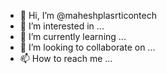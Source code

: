 - 👋 Hi, I’m @maheshplasrticontech
- 👀 I’m interested in ...
- 🌱 I’m currently learning ...
- 💞️ I’m looking to collaborate on ...
- 📫 How to reach me ...

<!---
maheshplasrticontech/maheshplasrticontech is a ✨ special ✨ repository because its `README.md` (this file) appears on your GitHub profile.
You can click the Preview link to take a look at your changes.
--->
